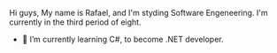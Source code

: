 Hi guys, My name is Rafael, and I'm styding Software Engeneering.
I'm currently in the third period of eight.
- 🌱 I’m currently learning C#, to become .NET developer.



